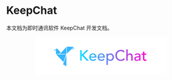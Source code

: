# KeepChat

本文档为即时通讯软件 KeepChat 开发文档。

<div align=middle>
<img src="./static/logo.png" alt="项目 LOGO" width=70%>
</div>
